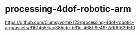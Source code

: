﻿# processing-4dof-robotic-arm


https://github.com/Clumsyvortex123/processing-4dof-robotic-arm/assets/91614556/ac385cfc-b61c-468f-9e49-2a1f6f63d5f0

